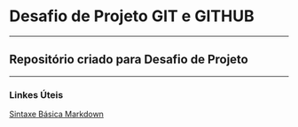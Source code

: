 # Desafio de Projeto GIT e GITHUB
***
## Repositório criado para Desafio de Projeto 
***
### Linkes Úteis
[Sintaxe Básica Markdown](https://portal.revendadesoftware.com.br/manuais/base-de-conhecimento/sintaxe-markdown)
